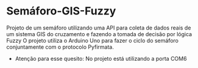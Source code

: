 # Semáforo-GIS-Fuzzy
Projeto de um semáforo utilizando uma API para coleta de dados reais de um sistema GIS do cruzamento e fazendo a tomada de decisão por lógica Fuzzy
O projeto utiliza o Arduino Uno para fazer o ciclo do semáforo conjuntamente com o protocolo Pyfirmata.
* Atenção para esse quesito: No projeto está utilizando a porta COM6
